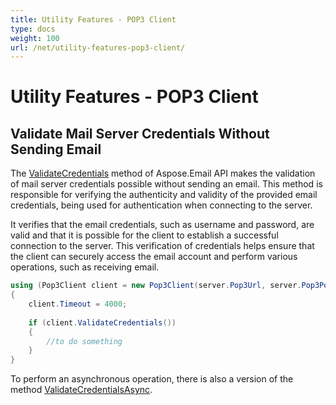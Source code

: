 ```yaml
---
title: Utility Features - POP3 Client
type: docs
weight: 100
url: /net/utility-features-pop3-client/
---
```


# Utility Features - POP3 Client

## **Validate Mail Server Credentials Without Sending Email**

The [ValidateCredentials](https://reference.aspose.com/email/net/aspose.email.clients.pop3/pop3client/validatecredentials) method of Aspose.Email API makes the validation of mail server credentials possible without sending an email. This method is responsible for verifying the authenticity and validity of the provided email credentials, being used for authentication when connecting to the server.

It verifies that the email credentials, such as username and password, are valid and that it is possible for the client to establish a successful connection to the server. This verification of credentials helps ensure that the client can securely access the email account and perform various operations, such as receiving email.

```cs
using (Pop3Client client = new Pop3Client(server.Pop3Url, server.Pop3Port, "userName", "password", SecurityOptions.Auto))
{
    client.Timeout = 4000;
   
    if (client.ValidateCredentials())
    {
        //to do something
    }
}
```

To perform an asynchronous operation, there is also a version of the method [ValidateCredentialsAsync](https://reference.aspose.com/email/net/aspose.email.clients.pop3/pop3client/validatecredentialsasync/).